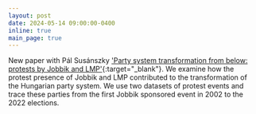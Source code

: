 ```yaml
---
layout: post
date: 2024-05-14 09:00:00-0400
inline: true
main_page: true
---
```


New paper with Pál Susánszky ['Party system transformation from below: protests by Jobbik and LMP'](https://doi.org/10.1057/s41269-024-00342-w){:target="_blank"}. We examine how the protest presence of Jobbik and LMP contributed to the transformation of the Hungarian party system. We use two datasets of protest events and trace these parties from the first Jobbik sponsored event in 2002 to the 2022 elections.